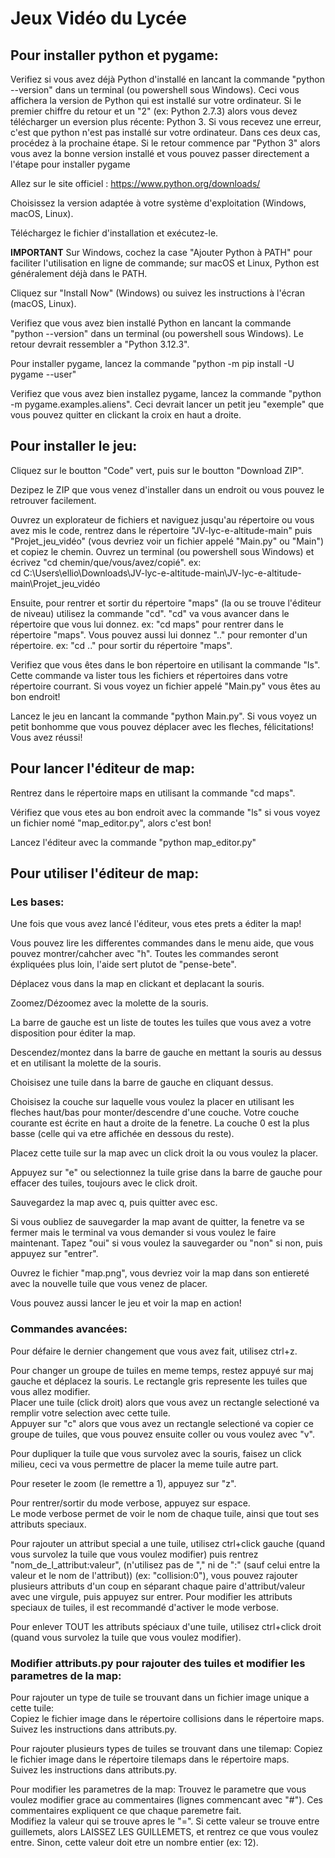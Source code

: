 
# Jeux Vidéo du Lycée  

## Pour installer python et pygame:

Verifiez si vous avez déjà Python d'installé en lancant la commande "python --version" dans un terminal (ou powershell sous Windows). Ceci vous affichera la version de Python qui est installé sur votre ordinateur. Si le premier chiffre du retour et un "2" (ex: Python 2.7.3) alors vous devez télécharger un eversion plus récente: Python 3. Si vous recevez une erreur, c'est que python n'est pas installé sur votre ordinateur. Dans ces deux cas, procédez à la prochaine étape. Si le retour commence par "Python 3" alors vous avez la bonne version installé et vous pouvez passer directement a l'étape pour installer pygame  

Allez sur le site officiel : https://www.python.org/downloads/  

Choisissez la version adaptée à votre système d'exploitation (Windows, macOS, Linux).  

Téléchargez le fichier d'installation et exécutez-le.  

**IMPORTANT** Sur Windows, cochez la case "Ajouter Python à PATH" pour faciliter l'utilisation en ligne de commande; sur macOS et Linux, Python est généralement déjà dans le PATH.  

Cliquez sur "Install Now" (Windows) ou suivez les instructions à l'écran (macOS, Linux).  

Verifiez que vous avez bien installé Python en lancant la commande "python --version" dans un terminal (ou powershell sous Windows). Le retour devrait ressembler a "Python 3.12.3".

Pour installer pygame, lancez la commande "python -m pip install -U pygame --user"  

Verifiez que vous avez bien installez pygame, lancez la commande "python -m pygame.examples.aliens". Ceci devrait lancer un petit jeu "exemple" que vous pouvez quitter en clickant la croix en haut a droite.

## Pour installer le jeu:  

Cliquez sur le boutton "Code" vert, puis sur le boutton "Download ZIP".  

Dezipez le ZIP que vous venez d'installer dans un endroit ou vous pouvez le retrouver facilement.  

Ouvrez un explorateur de fichiers et naviguez jusqu'au répertoire ou vous avez mis le code, rentrez dans le répertoire "JV-lyc-e-altitude-main" puis "Projet_jeu_vidéo" (vous devriez voir un fichier appelé "Main.py" ou "Main") et copiez le chemin. Ouvrez un terminal (ou powershell sous Windows) et écrivez "cd chemin/que/vous/avez/copié". ex:  
cd C:\Users\ellio\Downloads\JV-lyc-e-altitude-main\JV-lyc-e-altitude-main\Projet_jeu_vidéo

Ensuite, pour rentrer et sortir du répertoire "maps" (la ou se trouve l'éditeur de niveau) utilisez la commande "cd". "cd" va vous avancer dans le répertoire que vous lui donnez. ex: "cd maps" pour rentrer dans le répertoire "maps". Vous pouvez aussi lui donnez ".." pour remonter d'un répertoire. ex: "cd .." pour sortir du répertoire "maps".  

Verifiez que vous êtes dans le bon répertoire en utilisant la commande "ls". Cette commande va lister tous les fichiers et répertoires dans votre répertoire courrant. Si vous voyez un fichier appelé "Main.py" vous êtes au bon endroit!  

Lancez le jeu en lancant la commande "python Main.py". Si vous voyez un petit bonhomme que vous pouvez déplacer avec les fleches, félicitations! Vous avez réussi!

## Pour lancer l'éditeur de map:  

Rentrez dans le répertoire maps en utilisant la commande "cd maps".  

Vérifiez que vous etes au bon endroit avec la commande "ls" si vous voyez un fichier nomé "map_editor.py", alors c'est bon!  

Lancez l'éditeur avec la commande "python map_editor.py"

## Pour utiliser l'éditeur de map:  

### Les bases:

Une fois que vous avez lancé l'éditeur, vous etes prets a éditer la map!  

Vous pouvez lire les differentes commandes dans le menu aide, que vous pouvez montrer/cahcher avec "h". Toutes les commandes seront éxpliquées plus loin, l'aide sert plutot de "pense-bete".  

Déplacez vous dans la map en clickant et deplacant la souris.  

Zoomez/Dézoomez avec la molette de la souris.  

La barre de gauche est un liste de toutes les tuiles que vous avez a votre disposition pour éditer la map.  

Descendez/montez dans la barre de gauche en mettant la souris au dessus et en utilisant la molette de la souris.  

Choisisez une tuile dans la barre de gauche en cliquant dessus.  

Choisisez la couche sur laquelle vous voulez la placer en utilisant les fleches haut/bas pour monter/descendre d'une couche. Votre couche courante est écrite en haut a droite de la fenetre. La couche 0 est la plus basse (celle qui va etre affichée en dessous du reste).  

Placez cette tuile sur la map avec un click droit la ou vous voulez la placer.  

Appuyez sur "e" ou selectionnez la tuile grise dans la barre de gauche pour effacer des tuiles, toujours avec le click droit.  

Sauvegardez la map avec q, puis quitter avec esc.  

Si vous oubliez de sauvegarder la map avant de quitter, la fenetre va se fermer mais le terminal va vous demander si vous voulez le faire maintenant. Tapez "oui" si vous voulez la sauvegarder ou "non" si non, puis appuyez sur "entrer".  

Ouvrez le fichier "map.png", vous devriez voir la map dans son entiereté avec la nouvelle tuile que vous venez de placer.  

Vous pouvez aussi lancer le jeu et voir la map en action!  

### Commandes avancées:  

Pour défaire le dernier changement que vous avez fait, utilisez ctrl+z.  

Pour changer un groupe de tuiles en meme temps, restez appuyé sur maj gauche et déplacez la souris. Le rectangle gris represente les tuiles que vous allez modifier.  
Placer une tuile (click droit) alors que vous avez un rectangle selectioné va remplir votre selection avec cette tuile.  
Appuyer sur "c" alors que vous avez un rectangle selectioné va copier ce groupe de tuiles, que vous pouvez ensuite coller ou vous voulez avec "v".  

Pour dupliquer la tuile que vous survolez avec la souris, faisez un click milieu, ceci va vous permettre de placer la meme tuile autre part.

Pour reseter le zoom (le remettre a 1), appuyez sur "z".  

Pour rentrer/sortir du mode verbose, appuyez sur espace.  
Le mode verbose permet de voir le nom de chaque tuile, ainsi que tout ses attributs speciaux.  

Pour rajouter un attribut special a une tuile, utilisez ctrl+click gauche (quand vous survolez la tuile que vous voulez modifier) puis rentrez "nom_de_l_attribut:valeur", (n'utilisez pas de "," ni de ":" (sauf celui entre la valeur et le nom de l'attribut)) (ex: "collision:0"), vous pouvez rajouter plusieurs attributs d'un coup en séparant chaque paire d'attribut/valeur avec une virgule, puis appuyez sur entrer. Pour modifier les attributs speciaux de tuiles, il est recommandé d'activer le mode verbose.  

Pour enlever TOUT les attributs spéciaux d'une tuile, utilisez ctrl+click droit (quand vous survolez la tuile que vous voulez modifier).  

### Modifier attributs.py pour rajouter des tuiles et modifier les parametres de la map:  

Pour rajouter un type de tuile se trouvant dans un fichier image unique a cette tuile:  
Copiez le fichier image dans le répertoire collisions dans le répertoire maps.  
Suivez les instructions dans attributs.py.  

Pour rajouter plusieurs types de tuiles se trouvant dans une tilemap:
Copiez le fichier image dans le répertoire tilemaps dans le répertoire maps.  
Suivez les instructions dans attributs.py.  

Pour modifier les parametres de la map:
Trouvez le parametre que vous voulez modifier grace au commentaires (lignes commencant avec "#"). Ces commentaires expliquent ce que chaque paremetre fait.  
Modifiez la valeur qui se trouve apres le "=". Si cette valeur se trouve entre guillemets, alors LAISSEZ LES GUILLEMETS, et rentrez ce que vous voulez entre. Sinon, cette valeur doit etre un nombre entier (ex: 12).
